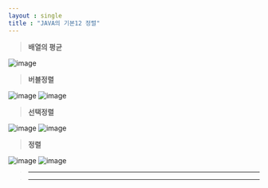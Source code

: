 ```yaml
---
layout : single
title : "JAVA의 기본12 정렬"
---
```

>**배열의 평균**

![image](https://user-images.githubusercontent.com/105334682/178637926-72baac07-e8b5-466e-b25e-292ef2ac12c4.png)
>**버블정렬**

![image](https://user-images.githubusercontent.com/105334682/178638011-7368507c-50d4-44ef-b95a-f0d771648e67.png)
![image](https://user-images.githubusercontent.com/105334682/178638042-81edd5ee-4e6e-4fde-b3e9-181ec410ed0f.png)
>**선택정렬**

![image](https://user-images.githubusercontent.com/105334682/178640984-b6575096-fe79-42cd-a6d1-9a4af1b18827.png)
![image](https://user-images.githubusercontent.com/105334682/178641008-ddd8f2bc-ff41-45c2-8fbb-fc46c548a31e.png)
>**정렬**

![image](https://user-images.githubusercontent.com/105334682/178644908-f589ea46-f968-4ede-a5bb-9f3ac4c0ace0.png)
![image](https://user-images.githubusercontent.com/105334682/178644953-ac68c3a9-e3ce-4008-be7e-6bc1ce49a637.png)
>****


>****
